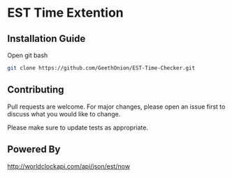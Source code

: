 # EST Time Extention

## Installation Guide

Open git bash
```bash
git clone https://github.com/GeethOnion/EST-Time-Checker.git
```

## Contributing
Pull requests are welcome. For major changes, please open an issue first to discuss what you would like to change.

Please make sure to update tests as appropriate.

## Powered By 
http://worldclockapi.com/api/json/est/now